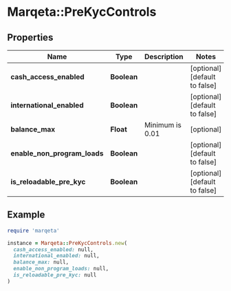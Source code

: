 # Marqeta::PreKycControls

## Properties

| Name | Type | Description | Notes |
| ---- | ---- | ----------- | ----- |
| **cash_access_enabled** | **Boolean** |  | [optional][default to false] |
| **international_enabled** | **Boolean** |  | [optional][default to false] |
| **balance_max** | **Float** | Minimum is 0.01 | [optional] |
| **enable_non_program_loads** | **Boolean** |  | [optional][default to false] |
| **is_reloadable_pre_kyc** | **Boolean** |  | [optional][default to false] |

## Example

```ruby
require 'marqeta'

instance = Marqeta::PreKycControls.new(
  cash_access_enabled: null,
  international_enabled: null,
  balance_max: null,
  enable_non_program_loads: null,
  is_reloadable_pre_kyc: null
)
```

